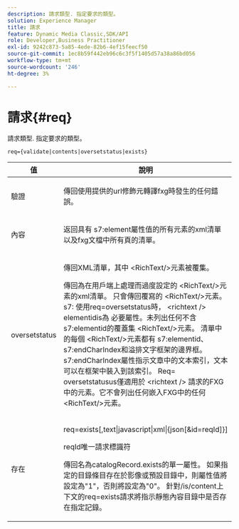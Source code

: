 ```yaml
---
description: 請求類型. 指定要求的類型。
solution: Experience Manager
title: 請求
feature: Dynamic Media Classic,SDK/API
role: Developer,Business Practitioner
exl-id: 9242c873-5a85-4ede-82b6-4ef15feecf50
source-git-commit: 1ec8b59f442eb96c6c3f5f1405d57a38a86bd056
workflow-type: tm+mt
source-wordcount: '246'
ht-degree: 3%

---
```


# 請求{#req}

請求類型. 指定要求的類型。

`req={validate|contents|oversetstatus|exists}`

<table id="table_F39239E5244746DB9F253BB0D5E85D54"> 
 <thead> 
  <tr> 
   <th colname="col1" class="entry"> 值 </th> 
   <th colname="col2" class="entry"> 說明 </th> 
  </tr> 
 </thead>
 <tbody> 
  <tr> 
   <td colname="col1"> <p> <span class="codeph"> 驗證</span> </p> </td> 
   <td colname="col2"> <p> 傳回使用提供的url修飾元轉譯fxg時發生的任何錯誤。 </p> </td> 
  </tr> 
  <tr> 
   <td colname="col1"> <p> <span class="codeph"> 內容</span> </p> </td> 
   <td colname="col2"> <p> 返回具有<span class="codeph"> s7:element</span>屬性值的所有元素的xml清單以及fxg文檔中所有頁的清單。 </p> </td> 
  </tr> 
  <tr> 
   <td colname="col1"> <p> <span class="codeph"> oversetstatus</span> </p> </td> 
   <td colname="col2"> <p>傳回XML清單，其中<span class="codeph"> &lt;RichText/&gt;</span>元素被覆集。 </p> <p>傳回為在用戶端上處理而過度設定的<span class="+ topic/ph pr-d/codeph codeph"> &lt;RichText/&gt;</span>元素的xml清單。 只會傳回覆寫的<span class="+ topic/ph pr-d/codeph codeph"> &lt;RichText/&gt;</span>元素。 <span class="+ topic/ph pr-d/codeph codeph"> s7:</span> 使用req=oversetstatus時， <span class="+ topic/ph pr-d/codeph codeph"> &lt;richtext /&gt;</span> elementidis為 <span class="+ topic/ph pr-d/codeph codeph"> 必要屬性</span>。未列出任何不含<span class="+ topic/ph pr-d/codeph codeph"> s7:elementid</span>的覆蓋集<span class="+ topic/ph pr-d/codeph codeph"> &lt;RichText/&gt;</span>元素。 清單中的每個<span class="+ topic/ph pr-d/codeph codeph"> &lt;RichText/&gt;</span>元素都有<span class="+ topic/ph pr-d/codeph codeph"> s7:elementid</span>、<span class="+ topic/ph pr-d/codeph codeph"> s7:endCharIndex</span>和溢排文字框架的邊界框。 <span class="+ topic/ph pr-d/codeph codeph"> s7:endCharIndex</span>屬性指示文章中的文本索引，文本可以在框架中裝入到該索引。 <span class="+ topic/ph pr-d/codeph codeph"> Req=</span> oversetstatusus僅適用於 <span class="+ topic/ph pr-d/codeph codeph"> &lt;richtext /&gt;</span> 請求的FXG中的元素。它不會列出任何嵌入FXG中的任何<span class="+ topic/ph pr-d/codeph codeph"> &lt;RichText/&gt;</span>元素。 </p> </td> 
  </tr> 
  <tr> 
   <td colname="col1"> <p> <span class="codeph"> 存在</span> </p> </td> 
   <td colname="col2"> <p> <span class="codeph"> req=exists[,text|javascript|xml|{json[&amp;id=reqId]}]</span> </p> <p>reqId唯一請求標識符 </p> <p>傳回名為catalogRecord.exists的單一屬性。 如果指定的目錄條目存在於影像或預設目錄中，則屬性值將設定為"1"，否則將設定為"0"。 針對/is/content上下文的req=exists請求將指示靜態內容目錄中是否存在指定記錄。 </p> </td> 
  </tr> 
 </tbody> 
</table>
